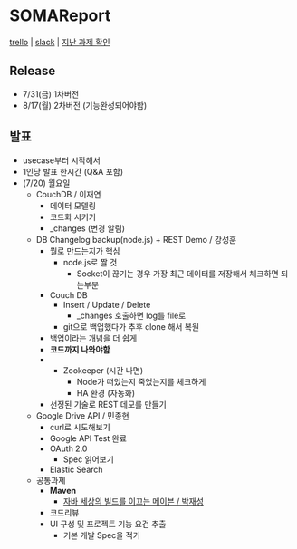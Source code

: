# SOMAReport

[trello](https://trello.com/b/0mX9BKo1) | [slack](https://somareport.slack.com) | [지난 과제 확인](https://github.com/devholic/SOMAReport/tree/master/mentoring)

## Release
* 7/31(금) 1차버전
* 8/17(월) 2차버전 (기능완성되어야함)

## 발표
* usecase부터 시작해서
* 1인당 발표 한시간 (Q&A 포함)
* (7/20) 월요일
	* CouchDB / 이재연
		* 데이터 모델링
		* 코드화 시키기
		* _changes (변경 알림)
	* DB Changelog backup(node.js) + REST Demo / 강성훈
		* 뭘로 만드는지가 핵심 
			* node.js로 짤 것
				* Socket이 끊기는 경우 가장 최근 데이터를 저장해서 체크하면 되는부분
		* Couch DB
			* Insert / Update / Delete
				* _changes 호출하면 log를 file로
			* git으로 백업했다가 추후 clone 해서 복원
		* 백업이라는 개념을 더 쉽게
		* **코드까지 나와야함**
		* + Zookeeper (시간 나면)
			* Node가 떠있는지 죽었는지를 체크하게
			* HA 환경 (자동화)
		* 선정된 기술로 REST 데모를 만들기
	* Google Drive API / 민종현
		* curl로 시도해보기
		* Google API Test 완료 
		* OAuth 2.0
			* Spec 읽어보기
		* Elastic Search
	* 공통과제
		* **Maven**
			* [자바 세상의 빌드를 이끄는 메이븐 / 박재성](http://book.naver.com/bookdb/book_detail.nhn?bid=6600936)
		* 코드리뷰
		* UI 구성 및 프로젝트 기능 요건 추출
			* 기본 개발 Spec을 적기